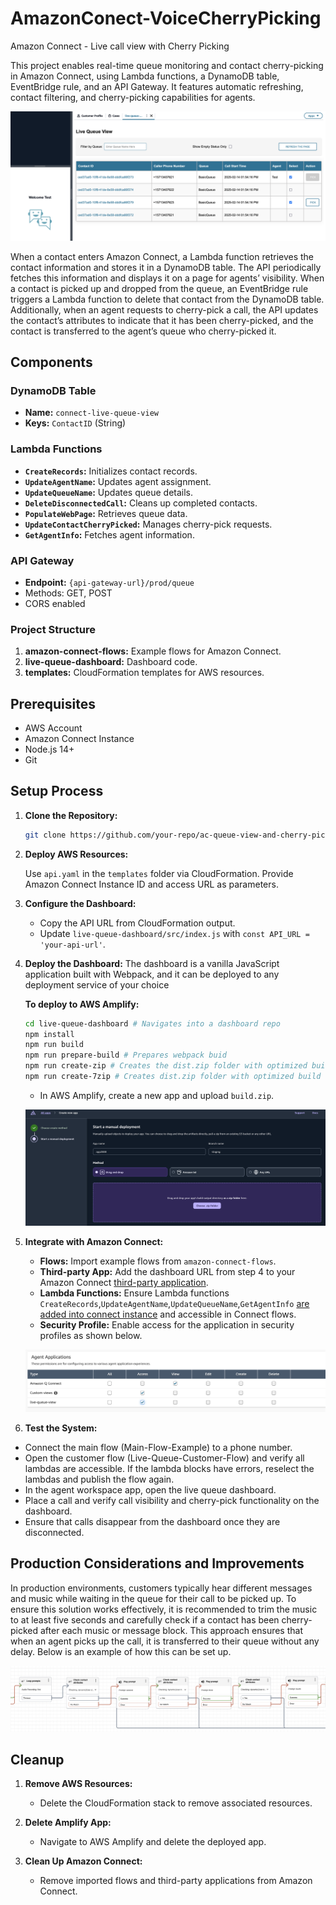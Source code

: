 # AmazonConect-VoiceCherryPicking
Amazon Connect - Live call view with Cherry Picking

This project enables real-time queue monitoring and contact cherry-picking in Amazon Connect, using Lambda functions, a DynamoDB table, EventBridge rule, and an API Gateway. It features automatic refreshing, contact filtering, and cherry-picking capabilities for agents. 

![alt text](image-3.png)

When a contact enters Amazon Connect, a Lambda function retrieves the contact information and stores it in a DynamoDB table. The API periodically fetches this information and displays it on a page for agents’ visibility. When a contact is picked up and dropped from the queue, an EventBridge rule triggers a Lambda function to delete that contact from the DynamoDB table. Additionally, when an agent requests to cherry-pick a call, the API updates the contact’s attributes to indicate that it has been cherry-picked, and the contact is transferred to the agent’s queue who cherry-picked it.

 
## Components

### DynamoDB Table

- **Name:** `connect-live-queue-view`
- **Keys:** `ContactID` (String)

### Lambda Functions

- **`CreateRecords`:** Initializes contact records.
- **`UpdateAgentName`:** Updates agent assignment.
- **`UpdateQueueName`:** Updates queue details.
- **`DeleteDisconnectedCall`:** Cleans up completed contacts.
- **`PopulateWebPage`:** Retrieves queue data.
- **`UpdateContactCherryPicked`:** Manages cherry-pick requests.
- **`GetAgentInfo`:** Fetches agent information.

### API Gateway

- **Endpoint:** `{api-gateway-url}/prod/queue`
- Methods: GET, POST
- CORS enabled

### Project Structure

1. **amazon-connect-flows:** Example flows for Amazon Connect.
2. **live-queue-dashboard:** Dashboard code.
3. **templates:** CloudFormation templates for AWS resources.

## Prerequisites

- AWS Account
- Amazon Connect Instance
- Node.js 14+
- Git

## Setup Process

1. **Clone the Repository:**

   ```bash
   git clone https://github.com/your-repo/ac-queue-view-and-cherry-pick.git
   ```

2. **Deploy AWS Resources:**

   Use `api.yaml` in the `templates` folder via CloudFormation. Provide Amazon Connect Instance ID and access URL as parameters.

3. **Configure the Dashboard:**

   - Copy the API URL from CloudFormation output.
   - Update `live-queue-dashboard/src/index.js` with `const API_URL = 'your-api-url'`.

4. **Deploy the Dashboard:**
   The dashboard is a vanilla JavaScript application built with Webpack, and it can be deployed to any deployment service of your choice

   **To deploy to AWS Amplify:**

   ```bash
   cd live-queue-dashboard # Navigates into a dashboard repo
   npm install
   npm run build
   npm run prepare-build # Prepares webpack buid
   npm run create-zip # Creates the dist.zip folder with optimized build code - Command ofr MAC / Linux
   npm run create-7zip # Creates dist.zip folder with optimized build code - Command for windows users. (Must have 7 zip installed and added as a PATH variable, video tutorial: https://www.youtube.com/watch?v=qdfjWpeJDnw )
   ```

   - In AWS Amplify, create a new app and upload `build.zip`.

   ![Deployment Image](image.png)

5. **Integrate with Amazon Connect:**

   - **Flows:** Import example flows from `amazon-connect-flows`.
   - **Third-party App:** Add the dashboard URL from step 4 to your Amazon Connect [third-party application](https://docs.aws.amazon.com/connect/latest/adminguide/onboard-3p-apps.html).
   - **Lambda Functions:** Ensure Lambda functions `CreateRecords`,`UpdateAgentName`,`UpdateQueueName`,`GetAgentInfo` [are added into connect instance](https://docs.aws.amazon.com/connect/latest/adminguide/connect-lambda-functions.html) and accessible in Connect flows.
   - **Security Profile:** Enable access for the application in security profiles as shown below.

   ![alt text](image-2.png)

6. **Test the System:**

- Connect the main flow (Main-Flow-Example) to a phone number.
- Open the customer flow (Live-Queue-Customer-Flow) and verify all lambdas are accessible. If the lambda blocks have errors, reselect the lambdas and publish the flow again.
- In the agent workspace app, open the live queue dashboard.
-  Place a call and verify call visibility and cherry-pick functionality on the dashboard.
- Ensure that calls disappear from the dashboard once they are disconnected.

## Production Considerations and Improvements

In production environments, customers typically hear different messages and music while waiting in the queue for their call to be picked up. To ensure this solution works effectively, it is recommended to trim the music to at least five seconds and carefully check if a contact has been cherry-picked after each music or message block. This approach ensures that when an agent picks up the call, it is transferred to their queue without any delay. Below is an example of how this can be set up.

![alt text](image-1.png)


## Cleanup

1. **Remove AWS Resources:**

   - Delete the CloudFormation stack to remove associated resources.

2. **Delete Amplify App:**

   - Navigate to AWS Amplify and delete the deployed app.

3. **Clean Up Amazon Connect:**

   - Remove imported flows and third-party applications from Amazon Connect.
